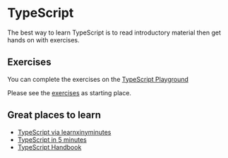 # TypeScript

The best way to learn TypeScript is to read introductory material then get hands on with exercises.

## Exercises

You can complete the exercises on the [TypeScript Playground](https://www.typescriptlang.org/play)

Please see the [exercises](exercises/exercises.md) as starting place.

## Great places to learn

- [TypeScript via learnxinyminutes](https://learnxinyminutes.com/docs/typescript/)
- [TypeScript in 5 minutes](https://www.typescriptlang.org/docs/handbook/typescript-in-5-minutes.html)
- [TypeScript Handbook](https://www.typescriptlang.org/docs/handbook/intro.html)
